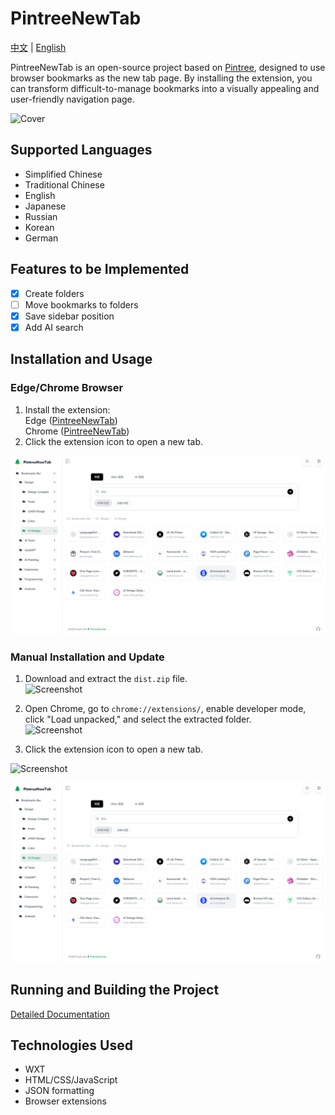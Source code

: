 # PintreeNewTab

[中文](README.md) | [English](README_en.md)

PintreeNewTab is an open-source project based on [Pintree](https://github.com/Pintree-io/pintree), designed to use browser bookmarks as the new tab page. By installing the extension, you can transform difficult-to-manage bookmarks into a visually appealing and user-friendly navigation page.

![Cover](.github/imgs/og.png)

## Supported Languages

- Simplified Chinese
- Traditional Chinese
- English
- Japanese
- Russian
- Korean
- German

## Features to be Implemented

- [x] Create folders
- [ ] Move bookmarks to folders
- [x] Save sidebar position
- [x] Add AI search

## Installation and Usage

### Edge/Chrome Browser

1. Install the extension:  
   Edge ([PintreeNewTab](https://microsoftedge.microsoft.com/addons/detail/pintreenewtab/mjiogedjmkbihhahaljlefekjbcgplog))  
   Chrome ([PintreeNewTab](https://chromewebstore.google.com/detail/ekfkalhnkifkoijcioheanlegfgcgnee))
2. Click the extension icon to open a new tab.

![Screenshot](.github/imgs/屏幕截图-2024-09-24-142600.png)

### Manual Installation and Update

1. Download and extract the `dist.zip` file.  
   ![Screenshot](.github/imgs/屏幕截图-2024-09-24-145943.png)

2. Open Chrome, go to `chrome://extensions/`, enable developer mode, click "Load unpacked," and select the extracted folder.  
   ![Screenshot](.github/imgs/屏幕截图-2024-09-24-150336.png)

3. Click the extension icon to open a new tab.

![Screenshot](.github/imgs/屏幕截图-2024-09-24-143305.png)

![Screenshot](.github/imgs/屏幕截图-2024-09-24-142600.png)

## Running and Building the Project

[Detailed Documentation](build.md)

## Technologies Used

- WXT
- HTML/CSS/JavaScript
- JSON formatting
- Browser extensions
